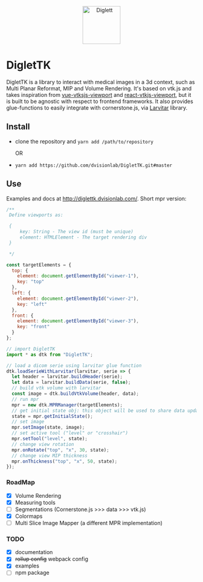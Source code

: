 <p align="center">
  <img src="https://assets.pokemon.com/assets/cms2/img/pokedex/full/050.png" width="100" title="Diglett" alt="Diglett">
</p>

# DigletTK

DigletTK is a library to interact with medical images in a 3d context, such as Multi Planar Reformat, MIP and Volume Rendering. It's based on vtk.js and takes inspiration from [vue-vtksjs-viewport](https://github.com/mix3d/vue-vtkjs-viewport) and [react-vtkjs-viewport](https://github.com/OHIF/react-vtkjs-viewport), but it is built to be agnostic with respect to frontend frameworks.
It also provides glue-functions to easily integrate with cornerstone.js, via [Larvitar](https://github.com/dvisionlab/Larvitar) library.

## Install

- clone the repository and `yarn add /path/to/repository`

  OR

- `yarn add https://github.com/dvisionlab/DigletTK.git#master`

## Use

Examples and docs at http://diglettk.dvisionlab.com/. Short mpr version:

```javascript
/** 
 Define viewports as:

 {
     key: String - The view id (must be unique)
     element: HTMLElement - The target rendering div
 }

 */

const targetElements = {
  top: {
    element: document.getElementById("viewer-1"),
    key: "top"
  },
  left: {
    element: document.getElementById("viewer-2"),
    key: "left"
  },
  front: {
    element: document.getElementById("viewer-3"),
    key: "front"
  }
};

// import DigletTK
import * as dtk from "DigletTK";

// load a dicom serie using larvitar glue function
dtk.loadSerieWithLarvitar(larvitar, serie => {
  let header = larvitar.buildHeader(serie);
  let data = larvitar.buildData(serie, false);
  // build vtk volume with larvitar
  const image = dtk.buildVtkVolume(header, data);
  // run mpr
  mpr = new dtk.MPRManager(targetElements);
  // get initial state obj: this object will be used to share data updates
  state = mpr.getInitialState();
  // set image
  mpr.setImage(state, image);
  // set active tool ("level" or "crosshair")
  mpr.setTool("level", state);
  // change view rotation
  mpr.onRotate("top", "x", 30, state);
  // change view MIP thickness
  mpr.onThickness("top", "x", 50, state);
});
```

### RoadMap

- [x] Volume Rendering
- [x] Measuring tools
- [ ] Segmentations (Cornerstone.js >>> data >>> vtk.js)
- [x] Colormaps
- [ ] Multi Slice Image Mapper (a different MPR implementation)

### TODO

- [x] documentation
- [x] ~~rollup config~~ webpack config
- [x] examples
- [ ] npm package
